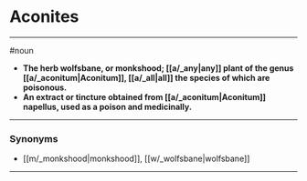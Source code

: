 # Aconites
---
#noun
- **The herb wolfsbane, or monkshood; [[a/_any|any]] plant of the genus [[a/_aconitum|Aconitum]], [[a/_all|all]] the species of which are poisonous.**
- **An extract or tincture obtained from [[a/_aconitum|Aconitum]] napellus, used as a poison and medicinally.**
---
### Synonyms
- [[m/_monkshood|monkshood]], [[w/_wolfsbane|wolfsbane]]
---

